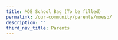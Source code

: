 ```yaml
---
title: MOE School Bag (To be filled)
permalink: /our-community/parents/moesb/
description: ""
third_nav_title: Parents
---
```

